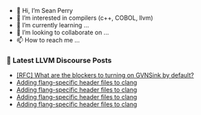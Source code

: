- 👋 Hi, I’m Sean Perry
- 👀 I’m interested in compilers (c++, COBOL, llvm)
- 🌱 I’m currently learning ...
- 💞️ I’m looking to collaborate on ...
- 📫 How to reach me ...

<!---
s66perry/s66perry is a ✨ special ✨ repository because its `README.md` (this file) appears on your GitHub profile.
You can click the Preview link to take a look at your changes.
--->
### 📕 Latest LLVM Discourse Posts

<!-- DISCOURSE-LLVM:START -->
- [[RFC] What are the blockers to turning on GVNSink by default?](https://discourse.llvm.org/t/rfc-what-are-the-blockers-to-turning-on-gvnsink-by-default/72326#post_4)
- [Adding flang-specific header files to clang](https://discourse.llvm.org/t/adding-flang-specific-header-files-to-clang/72442#post_19)
- [Adding flang-specific header files to clang](https://discourse.llvm.org/t/adding-flang-specific-header-files-to-clang/72442#post_18)
- [Adding flang-specific header files to clang](https://discourse.llvm.org/t/adding-flang-specific-header-files-to-clang/72442#post_17)
- [Adding flang-specific header files to clang](https://discourse.llvm.org/t/adding-flang-specific-header-files-to-clang/72442#post_16)
<!-- DISCOURSE-LLVM:END -->
